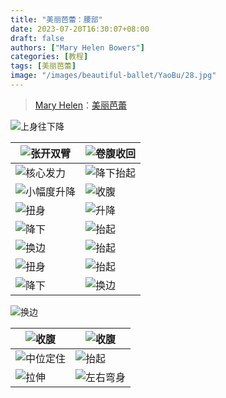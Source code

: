 ```yaml
---
title: "美丽芭蕾：腰部"
date: 2023-07-20T16:30:07+08:00
draft: false
authors: ["Mary Helen Bowers"]
categories: [教程]
tags: [美丽芭蕾]
image: "/images/beautiful-ballet/YaoBu/28.jpg"
---
```

>[Mary Helen](https://space.bilibili.com/1718958133)：[美丽芭蕾](https://www.bilibili.com/video/BV1tW411P7ew)

<!--more-->

![上身往下降](/images/beautiful-ballet/YaoBu/01.jpg)

![张开双臂](/images/beautiful-ballet/YaoBu/02.jpg) | ![卷腹收回](/images/beautiful-ballet/YaoBu/03.jpg)
-|-
![核心发力](/images/beautiful-ballet/YaoBu/06.jpg) | ![降下抬起](/images/beautiful-ballet/YaoBu/07.jpg)
![小幅度升降](/images/beautiful-ballet/YaoBu/11.jpg) | ![收腹](/images/beautiful-ballet/YaoBu/10.jpg)
![扭身](/images/beautiful-ballet/YaoBu/13.jpg) | ![升降](/images/beautiful-ballet/YaoBu/14.jpg)
![降下](/images/beautiful-ballet/YaoBu/15.jpg) | ![抬起](/images/beautiful-ballet/YaoBu/16.jpg)
![换边](/images/beautiful-ballet/YaoBu/17.jpg) | ![抬起](/images/beautiful-ballet/YaoBu/18.jpg)
![扭身](/images/beautiful-ballet/YaoBu/19.jpg) | ![抬起](/images/beautiful-ballet/YaoBu/20.jpg)
![降下](/images/beautiful-ballet/YaoBu/21.jpg) | ![换边](/images/beautiful-ballet/YaoBu/22.jpg)

![换边](/images/beautiful-ballet/YaoBu/23.jpg)

![收腹](/images/beautiful-ballet/YaoBu/26.jpg) | ![收腹](/images/beautiful-ballet/YaoBu/27.jpg)
-|-
![中位定住](/images/beautiful-ballet/YaoBu/28.jpg) | ![抬起](/images/beautiful-ballet/YaoBu/29.jpg)
![拉伸](/images/beautiful-ballet/YaoBu/30.jpg) | ![左右弯身](/images/beautiful-ballet/YaoBu/08.jpg)
